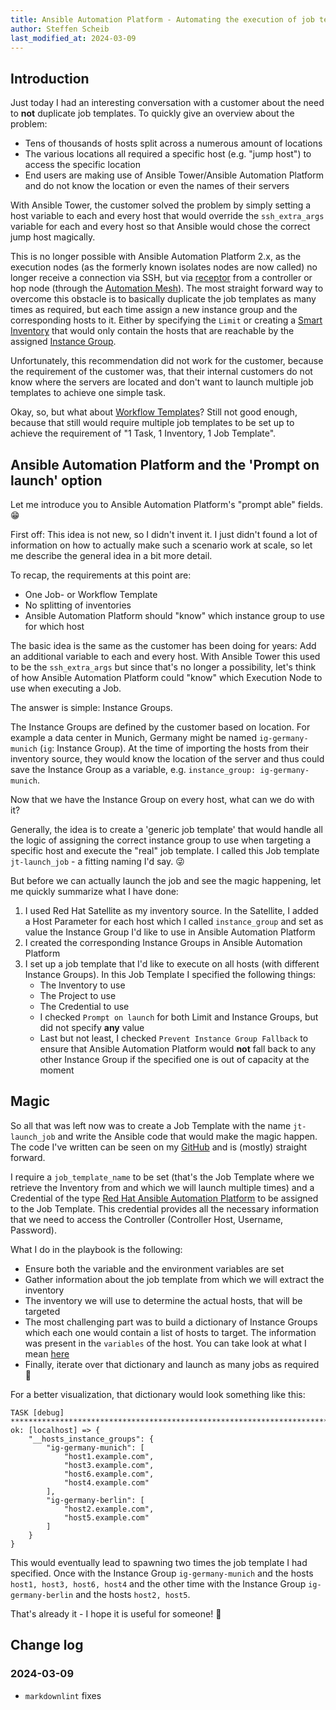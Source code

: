 ```yaml
---
title: Ansible Automation Platform - Automating the execution of job templates and leveraging the 'prompt on launch' feature
author: Steffen Scheib
last_modified_at: 2024-03-09
---
```

## Introduction

Just today I had an interesting conversation with a customer about the need to **not** duplicate job templates. To quickly give an overview about the problem:

- Tens of thousands of hosts split across a numerous amount of locations
- The various locations all required a specific host (e.g. "jump host") to access the specific location
- End users are making use of Ansible Tower/Ansible Automation Platform and do not know the location or even the names of their servers

With Ansible Tower, the customer solved the problem by simply setting a host variable to each and every host that would override the `ssh_extra_args` variable for each and
every host so that Ansible would chose the correct jump host magically.

This is no longer possible with Ansible Automation Platform 2.x, as the execution nodes (as the formerly known isolates nodes are now called) no longer receive a connection
via SSH, but via [receptor](https://github.com/ansible/receptor) from a controller or hop node (through the [Automation Mesh](https://www.ansible.com/products/automation-mesh)).
The most straight forward way to overcome this obstacle is to basically duplicate the job templates as many times as required, but each time assign a new instance group and the
corresponding hosts to it. Either by specifying the `Limit` or creating a
[Smart Inventory](https://docs.ansible.com/ansible-tower/latest/html/userguide/inventories.html#smart-inventories) that would only contain the hosts that are reachable
by the assigned [Instance Group](https://docs.ansible.com/ansible-tower/latest/html/userguide/instance_groups.html).

Unfortunately, this recommendation did not work for the customer, because the requirement of the customer was, that their internal customers do not know where the servers are
located and don't want to launch multiple job templates to achieve one simple task.

Okay, so, but what about [Workflow Templates](https://docs.ansible.com/ansible-tower/latest/html/userguide/workflows.html)? Still not good enough, because that
still would require multiple job templates to be set up to achieve the requirement of "1 Task, 1 Inventory, 1 Job Template".

## Ansible Automation Platform and the 'Prompt on launch' option

Let me introduce you to Ansible Automation Platform's "prompt able" fields. :grin:

First off: This idea is not new, so I didn't invent it. I just didn't found a lot of information on how to actually make such a scenario work at scale, so let me describe
the general idea in a bit more detail.

To recap, the requirements at this point are:

- One Job- or Workflow Template
- No splitting of inventories
- Ansible Automation Platform should "know" which instance group to use for which host

The basic idea is the same as the customer has been doing for years: Add an additional variable to each and every host. With Ansible Tower this used to be the
`ssh_extra_args` but since that's no longer a possibility, let's think of how Ansible Automation Platform could "know" which Execution Node to use when executing a Job.

The answer is simple: Instance Groups.

The Instance Groups are defined by the customer based on location. For example a data center in Munich, Germany might be named `ig-germany-munich`
(`ig`: Instance Group). At the time of importing the hosts from their inventory source, they would know the location of the server and thus could save the Instance
Group as a variable, e.g. `instance_group: ig-germany-munich`.

Now that we have the Instance Group on every host, what can we do with it?

Generally, the idea is to create a 'generic job template' that would handle all the logic of assigning the correct instance group to use when targeting a specific host and
execute the "real" job template. I called this Job template `jt-launch_job` - a fitting naming I'd say. :stuck_out_tongue_winking_eye:

But before we can actually launch the job and see the magic happening, let me quickly summarize what I have done:

1. I used Red Hat Satellite as my inventory source. In the Satellite, I added a Host Parameter for each host which I called `instance_group` and set as value the Instance Group
   I'd like to use in Ansible Automation Platform
1. I created the corresponding Instance Groups in Ansible Automation Platform
1. I set up a job template that I'd like to execute on all hosts (with different Instance Groups). In this Job Template I specified the following things:
     - The Inventory to use
     - The Project to use
     - The Credential to use
     - I checked `Prompt on launch` for both Limit and Instance Groups, but did not specify **any** value
     - Last but not least, I checked `Prevent Instance Group Fallback` to ensure that Ansible Automation Platform would **not** fall back to any other Instance Group if the
       specified one is out of capacity at the moment

## Magic

So all that was left now was to create a Job Template with the name `jt-launch_job` and write the Ansible code that would make the magic happen. The code I've written can be
seen on my [GitHub](https://github.com/sscheib/ansible-demo-promptable_job_concept) and is (mostly) straight forward.

I require a `job_template_name` to be set (that's the Job Template where we retrieve the Inventory from and which we will launch multiple times) and a Credential of the type
[Red Hat Ansible Automation Platform](https://docs.ansible.com/automation-controller/4.0.0/html/userguide/credentials.html#red-hat-ansible-automation-platform) to be assigned
to the Job Template. This credential provides all the necessary information that we need to access the Controller (Controller Host, Username, Password).

What I do in the playbook is the following:

- Ensure both the variable and the environment variables are set
- Gather information about the job template from which we will extract the inventory
- The inventory we will use to determine the actual hosts, that will be targeted
- The most challenging part was to build a dictionary of Instance Groups which each one would contain a list of hosts to target. The information was present in the `variables`
  of the host. You can take look at what I mean [here](https://github.com/sscheib/ansible-demo-promptable_job_concept/blob/main/launch_jobs.yml#L52)
- Finally, iterate over that dictionary and launch as many jobs as required :slightly_smiling_face:

For a better visualization, that dictionary would look something like this:

```plaintext
TASK [debug] ****************************************************************************************************************************************************************************
ok: [localhost] => {
    "__hosts_instance_groups": {
        "ig-germany-munich": [
            "host1.example.com",
            "host3.example.com",
            "host6.example.com",
            "host4.example.com"
        ],
        "ig-germany-berlin": [
            "host2.example.com",
            "host5.example.com"
        ]
    }
}
```

This would eventually lead to spawning two times the job template I had specified. Once with the Instance Group `ig-germany-munich` and the hosts `host1, host3, host6, host4`
and the other time with the Instance Group `ig-germany-berlin` and the hosts `host2, host5`.

That's already it - I hope it is useful for someone! :slightly_smiling_face:

## Change log

### 2024-03-09

- `markdownlint` fixes
